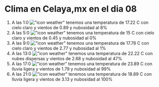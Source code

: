 # Clima en Celaya,mx en el dia 08

1. A las 1:0 !["icon weather"](http://openweathermap.org/img/w/01n.png) tenemos una temperatura de 17.22 C con cielo claro y  vientos de 0.89 y nubosidad al 8%
1. A las 5:0 !["icon weather"](http://openweathermap.org/img/w/01n.png) tenemos una temperatura de 15 C con cielo claro y  vientos de 0.45 y nubosidad al 0%
1. A las 9:0 !["icon weather"](http://openweathermap.org/img/w/01d.png) tenemos una temperatura de 17.78 C con cielo claro y  vientos de 2.77 y nubosidad al 1%
1. A las 13:0 !["icon weather"](http://openweathermap.org/img/w/03d.png) tenemos una temperatura de 22.22 C con nubes dispersas y  vientos de 2.68 y nubosidad al 47%
1. A las 17:0 !["icon weather"](http://openweathermap.org/img/w/10d.png) tenemos una temperatura de 23.89 C con lluvia ligera y  vientos de 1.79 y nubosidad al 99%
1. A las 21:0 !["icon weather"](http://openweathermap.org/img/w/10n.png) tenemos una temperatura de 18.89 C con lluvia ligera y  vientos de 3.13 y nubosidad al 100%
